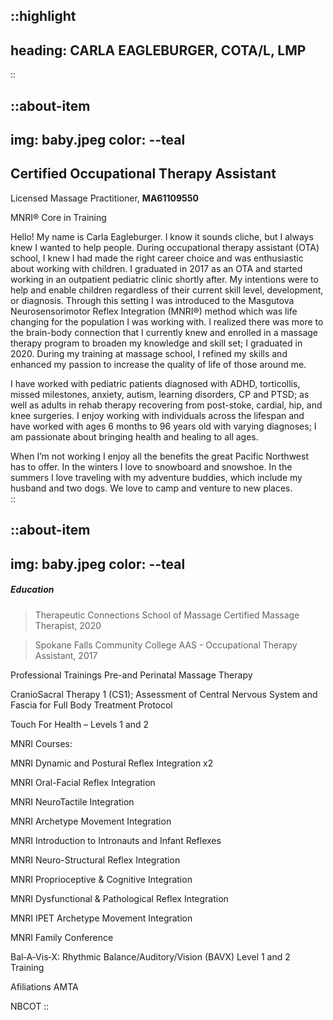 ::highlight
---
heading: CARLA EAGLEBURGER, COTA/L, LMP
---
::

::about-item
---
img: baby.jpeg
color: --teal
---
## Certified Occupational Therapy Assistant

Licensed Massage Practitioner, **MA61109550**

MNRI® Core in Training 

Hello! My name is Carla Eagleburger. I know it sounds cliche, but I always knew I wanted to help people.  During occupational therapy assistant (OTA) school, I knew I had made the right career choice and was enthusiastic about working with children. I graduated in 2017 as an OTA and started working in an outpatient pediatric clinic shortly after. My intentions were to help and enable children regardless of their current skill level, development, or diagnosis. Through this setting I was introduced to the Masgutova Neurosensorimotor Reflex Integration (MNRI®) method which was life changing for the population I was working with. I realized there was more to the brain-body connection that I currently knew and enrolled in a massage therapy program to broaden my knowledge and skill set; I graduated in 2020. During my training at massage school, I refined my skills and enhanced my passion to increase the quality of life of those around me. 

I have worked with pediatric patients diagnosed with ADHD, torticollis, missed milestones,  anxiety, autism, learning disorders, CP and PTSD; as well as adults in rehab therapy recovering from post-stoke, cardial, hip, and knee surgeries. I enjoy working with individuals across the lifespan and have worked with ages 6 months to 96 years old with varying diagnoses; I am passionate about bringing health and healing to all ages.

When I’m not working I enjoy all the benefits the great Pacific Northwest has to offer. In the winters I love to snowboard and snowshoe. In the summers I love traveling with my adventure buddies, which include my husband and two dogs. We love to camp and venture to new places.  
::

::about-item
---
img: baby.jpeg
color: --teal
---
##### Education
>Therapeutic Connections School of Massage
Certified Massage Therapist, 2020

>Spokane Falls Community College
AAS - Occupational Therapy Assistant, 2017

Professional Trainings
Pre-and Perinatal Massage Therapy 

CranioSacral Therapy 1 (CS1); Assessment of Central Nervous System and Fascia for Full Body Treatment Protocol

Touch For Health – Levels 1 and 2

MNRI Courses: 

MNRI Dynamic and Postural Reflex Integration x2

MNRI Oral-Facial Reflex Integration

MNRI NeuroTactile Integration

MNRI Archetype Movement Integration 

MNRI Introduction to Intronauts and Infant Reflexes

MNRI Neuro-Structural Reflex Integration

MNRI Proprioceptive & Cognitive Integration

MNRI Dysfunctional & Pathological Reflex Integration

MNRI IPET Archetype Movement Integration

MNRI Family Conference 

Bal‑A‑Vis‑X: Rhythmic Balance/Auditory/Vision (BAVX) Level 1 and 2 Training

Afiliations 
AMTA

NBCOT
::